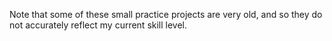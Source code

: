 Note that some of these small practice projects are very old, and so they do not accurately reflect my current skill level.
